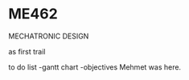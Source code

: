 # ME462
MECHATRONIC DESIGN 

as first trail 

to do list 
-gantt chart
-objectives 
Mehmet was here.
